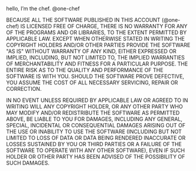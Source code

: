 hello, I’m the chef. @one-chef

BECAUSE ALL THE SOFTWARE PUBLISHED IN THIS ACCOUNT (@one-chef) IS LICENSED FREE OF CHARGE, 
THERE IS NO WARRANTY FOR ANY OF THE PROGRAMS AND OR LIBRARIES, 
TO THE EXTENT PERMITTED BY APPLICABLE LAW. 
EXCEPT WHEN OTHERWISE STATED IN WRITING THE COPYRIGHT HOLDERS AND/OR OTHER PARTIES 
PROVIDE THE SOFTWARE "AS IS" WITHOUT WARRANTY OF ANY KIND, EITHER EXPRESSED OR IMPLIED, 
INCLUDING, BUT NOT LIMITED TO, THE IMPLIED WARRANTIES OF MERCHANTABILITY AND FITNESS 
FOR A PARTICULAR PURPOSE. 
THE ENTIRE RISK AS TO THE QUALITY AND PERFORMANCE OF THE SOFTWARE IS WITH YOU. 
SHOULD THE SOFTWARE PROVE DEFECTIVE, YOU ASSUME THE COST OF ALL NECESSARY SERVICING, 
REPAIR OR CORRECTION.

IN NO EVENT UNLESS REQUIRED BY APPLICABLE LAW OR AGREED TO IN WRITING WILL ANY COPYRIGHT HOLDER, 
OR ANY OTHER PARTY WHO MAY MODIFY AND/OR REDISTRIBUTE THE SOFTWARE AS PERMITTED ABOVE, 
BE LIABLE TO YOU FOR DAMAGES, INCLUDING ANY GENERAL, SPECIAL, INCIDENTAL OR CONSEQUENTIAL 
DAMAGES ARISING OUT OF THE USE OR INABILITY TO USE THE SOFTWARE (INCLUDING BUT NOT LIMITED 
TO LOSS OF DATA OR DATA BEING RENDERED INACCURATE OR LOSSES SUSTAINED BY YOU OR THIRD PARTIES
OR A FAILURE OF THE SOFTWARE TO OPERATE WITH ANY OTHER SOFTWARE), EVEN IF SUCH HOLDER OR
OTHER PARTY HAS BEEN ADVISED OF THE POSSIBILITY OF SUCH DAMAGES.

